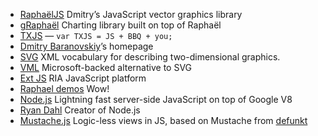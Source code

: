 * [RaphaëlJS](http://raphaeljs.com/) Dmitry’s JavaScript vector graphics library
* [gRaphaël](http://g.raphaeljs.com/) Charting library built on top of Raphaël
* [TXJS](http://texasjavascript.com/) — `var TXJS = JS + BBQ + you;`
* [Dmitry Baranovskiy](http://dmitry.baranovskiy.com/)’s homepage
* [SVG](http://www.w3.org/Graphics/SVG/) XML vocabulary for describing two-dimensional graphics.
* [VML](http://en.wikipedia.org/wiki/Vector_Markup_Language) Microsoft-backed alternative to SVG
* [Ext JS](http://www.extjs.com/) RIA JavaScript platform
* [Raphael demos](http://raphaeljs.com/#demo) Wow!
* [Node.js](http://nodejs.org) Lightning fast server-side JavaScript on top of Google V8
* [Ryan Dahl](http://github.com/ry) Creator of Node.js
* [Mustache.js](http://github.com/janl/mustache.js/) Logic-less views in JS, based on Mustache from [defunkt](http://twitter.com/defunkt)